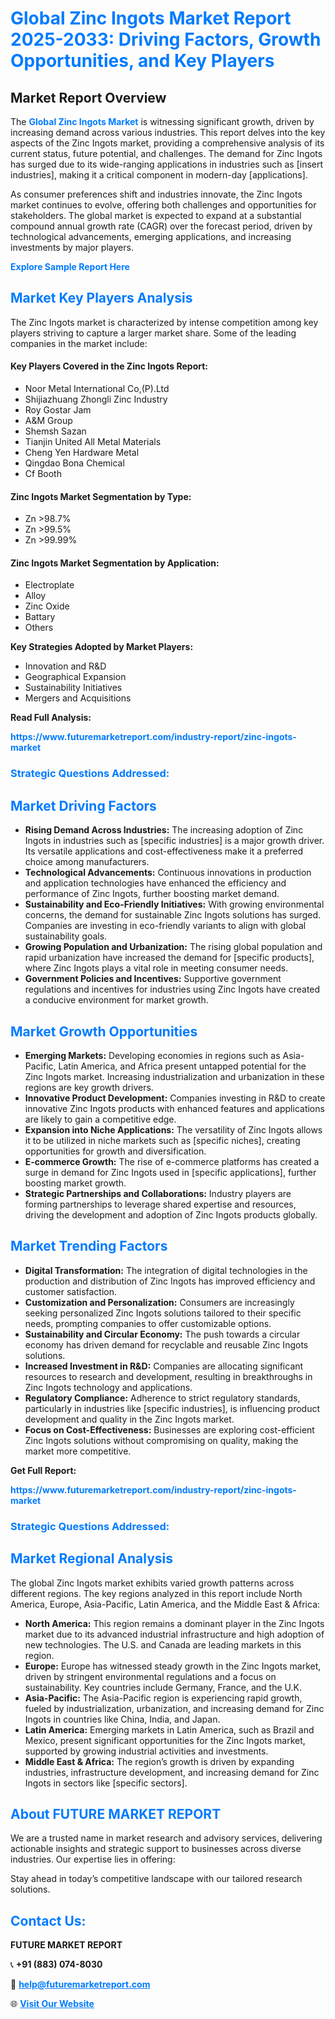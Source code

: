 <h1 style="color: #007BFF;">Global Zinc Ingots Market Report 2025-2033: Driving Factors, Growth Opportunities, and Key Players</h1>

<section id="overview">
<h2>Market Report Overview</h2>
<p>The <a href="https://www.futuremarketreport.com/industry-report/zinc-ingots-market" style="color: #007BFF; text-decoration: none;"><strong>Global Zinc Ingots Market</strong></a> is witnessing significant growth, driven by increasing demand across various industries. This report delves into the key aspects of the Zinc Ingots market, providing a comprehensive analysis of its current status, future potential, and challenges. The demand for Zinc Ingots has surged due to its wide-ranging applications in industries such as [insert industries], making it a critical component in modern-day [applications].</p>
<p>As consumer preferences shift and industries innovate, the Zinc Ingots market continues to evolve, offering both challenges and opportunities for stakeholders. The global market is expected to expand at a substantial compound annual growth rate (CAGR) over the forecast period, driven by technological advancements, emerging applications, and increasing investments by major players.</p>
</section>

<section id="overview">
<p><a href="https://www.futuremarketreport.com/request-sample/reportId=30530" style="color: #007BFF; text-decoration: none;"><strong>Explore Sample Report Here</strong></a></p>
</section>

<section id="key-players">
<h2 style="color: #007BFF;">Market Key Players Analysis</h2>
<p>The Zinc Ingots market is characterized by intense competition among key players striving to capture a larger market share. Some of the leading companies in the market include:</p>
<h4>Key Players Covered in the Zinc Ingots Report:</h4>
<ul><li>Noor Metal International Co,(P).Ltd</li><li>Shijiazhuang Zhongli Zinc Industry</li><li>Roy Gostar Jam</li><li>A&amp;M Group</li><li>Shemsh Sazan</li><li>Tianjin United All Metal Materials</li><li>Cheng Yen Hardware Metal</li><li>Qingdao Bona Chemical</li><li>Cf Booth</li></ul>
<h4>Zinc Ingots Market Segmentation by Type:</h4>
<ul><li>Zn &gt;98.7%</li><li>Zn &gt;99.5%</li><li>Zn &gt;99.99%</li></ul>

<h4>Zinc Ingots Market Segmentation by Application:</h4>
<ul><li>Electroplate</li><li>Alloy</li><li>Zinc Oxide</li><li>Battary</li><li>Others</li></ul>
<p><strong>Key Strategies Adopted by Market Players:</strong></p>
<ul>
<li>Innovation and R&D</li>
<li>Geographical Expansion</li>
<li>Sustainability Initiatives</li>
<li>Mergers and Acquisitions</li>
</ul>
</section>

<section>
<p><strong>Read Full Analysis: </strong></p><a href="https://www.futuremarketreport.com/industry-report/zinc-ingots-market" style="color: #007BFF; text-decoration: none;"><strong>https://www.futuremarketreport.com/industry-report/zinc-ingots-market</strong></a>
<h3 style="color: #007BFF;">Strategic Questions Addressed:</h3>
</section>

<section id="driving-factors">
<h2 style="color: #007BFF;">Market Driving Factors</h2>
<ul>
<li><strong>Rising Demand Across Industries:</strong> The increasing adoption of Zinc Ingots in industries such as [specific industries] is a major growth driver. Its versatile applications and cost-effectiveness make it a preferred choice among manufacturers.</li>
<li><strong>Technological Advancements:</strong> Continuous innovations in production and application technologies have enhanced the efficiency and performance of Zinc Ingots, further boosting market demand.</li>
<li><strong>Sustainability and Eco-Friendly Initiatives:</strong> With growing environmental concerns, the demand for sustainable Zinc Ingots solutions has surged. Companies are investing in eco-friendly variants to align with global sustainability goals.</li>
<li><strong>Growing Population and Urbanization:</strong> The rising global population and rapid urbanization have increased the demand for [specific products], where Zinc Ingots plays a vital role in meeting consumer needs.</li>
<li><strong>Government Policies and Incentives:</strong> Supportive government regulations and incentives for industries using Zinc Ingots have created a conducive environment for market growth.</li>
</ul>
</section>

<section id="growth-opportunities">
<h2 style="color: #007BFF;">Market Growth Opportunities</h2>
<ul>
<li><strong>Emerging Markets:</strong> Developing economies in regions such as Asia-Pacific, Latin America, and Africa present untapped potential for the Zinc Ingots market. Increasing industrialization and urbanization in these regions are key growth drivers.</li>
<li><strong>Innovative Product Development:</strong> Companies investing in R&D to create innovative Zinc Ingots products with enhanced features and applications are likely to gain a competitive edge.</li>
<li><strong>Expansion into Niche Applications:</strong> The versatility of Zinc Ingots allows it to be utilized in niche markets such as [specific niches], creating opportunities for growth and diversification.</li>
<li><strong>E-commerce Growth:</strong> The rise of e-commerce platforms has created a surge in demand for Zinc Ingots used in [specific applications], further boosting market growth.</li>
<li><strong>Strategic Partnerships and Collaborations:</strong> Industry players are forming partnerships to leverage shared expertise and resources, driving the development and adoption of Zinc Ingots products globally.</li>
</ul>
</section>

<section id="trending-factors">
<h2 style="color: #007BFF;">Market Trending Factors</h2>
<ul>
<li><strong>Digital Transformation:</strong> The integration of digital technologies in the production and distribution of Zinc Ingots has improved efficiency and customer satisfaction.</li>
<li><strong>Customization and Personalization:</strong> Consumers are increasingly seeking personalized Zinc Ingots solutions tailored to their specific needs, prompting companies to offer customizable options.</li>
<li><strong>Sustainability and Circular Economy:</strong> The push towards a circular economy has driven demand for recyclable and reusable Zinc Ingots solutions.</li>
<li><strong>Increased Investment in R&D:</strong> Companies are allocating significant resources to research and development, resulting in breakthroughs in Zinc Ingots technology and applications.</li>
<li><strong>Regulatory Compliance:</strong> Adherence to strict regulatory standards, particularly in industries like [specific industries], is influencing product development and quality in the Zinc Ingots market.</li>
<li><strong>Focus on Cost-Effectiveness:</strong> Businesses are exploring cost-efficient Zinc Ingots solutions without compromising on quality, making the market more competitive.</li>
</ul>
</section>

<section>
<p><strong>Get Full Report: </strong></p><a href="https://www.futuremarketreport.com/industry-report/zinc-ingots-market" style="color: #007BFF; text-decoration: none;"><strong>https://www.futuremarketreport.com/industry-report/zinc-ingots-market</strong></a>
<h3 style="color: #007BFF;">Strategic Questions Addressed:</h3>
</section>


<section id="regional-analysis">
<h2 style="color: #007BFF;">Market Regional Analysis</h2>
<p>The global Zinc Ingots market exhibits varied growth patterns across different regions. The key regions analyzed in this report include North America, Europe, Asia-Pacific, Latin America, and the Middle East & Africa:</p>
<ul>
<li><strong>North America:</strong> This region remains a dominant player in the Zinc Ingots market due to its advanced industrial infrastructure and high adoption of new technologies. The U.S. and Canada are leading markets in this region.</li>
<li><strong>Europe:</strong> Europe has witnessed steady growth in the Zinc Ingots market, driven by stringent environmental regulations and a focus on sustainability. Key countries include Germany, France, and the U.K.</li>
<li><strong>Asia-Pacific:</strong> The Asia-Pacific region is experiencing rapid growth, fueled by industrialization, urbanization, and increasing demand for Zinc Ingots in countries like China, India, and Japan.</li>
<li><strong>Latin America:</strong> Emerging markets in Latin America, such as Brazil and Mexico, present significant opportunities for the Zinc Ingots market, supported by growing industrial activities and investments.</li>
<li><strong>Middle East & Africa:</strong> The region’s growth is driven by expanding industries, infrastructure development, and increasing demand for Zinc Ingots in sectors like [specific sectors].</li>
</ul>
</section>

<footer>
<h2 style="color: #007BFF;">About FUTURE MARKET REPORT</h2>
<p>We are a trusted name in market research and advisory services, delivering actionable insights and strategic support to businesses across diverse industries. Our expertise lies in offering:</p>

<p>Stay ahead in today’s competitive landscape with our tailored research solutions.</p>

<h2 style="color: #007BFF;">Contact Us:</h2>
<p><strong>FUTURE MARKET REPORT</strong></p>
<p>📞 <strong>+91 (883) 074-8030</strong></p>
<p>📧 <strong><a href="mailto:help@futuremarketreport.com" style="color: #007BFF;">help@futuremarketreport.com</a></strong></p>
<p>🌐 <strong><a href="https://www.futuremarketreport.com/" style="color: #007BFF;">Visit Our Website</a></strong></p>
</footer>